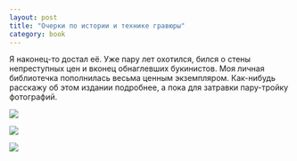 ```yaml
---
layout: post
title: "Очерки по истории и технике гравюры"
category: book
---
```

Я наконец-то достал её. Уже пару лет охотился, бился о стены непреступных цен и вконец обнаглевших букинистов. Моя личная библиотечка пополнилась весьма ценным экземпляром. Как-нибудь расскажу об этом издании подробнее, а пока для затравки пару-тройку фотографий.

![](https://pics.livejournal.com/quillcraft/pic/00086s5c)

![](https://pics.livejournal.com/quillcraft/pic/00088ze4)

![](https://pics.livejournal.com/quillcraft/pic/00087w4f)
